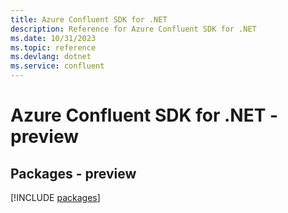 ```yaml
---
title: Azure Confluent SDK for .NET
description: Reference for Azure Confluent SDK for .NET
ms.date: 10/31/2023
ms.topic: reference
ms.devlang: dotnet
ms.service: confluent
---
```

# Azure Confluent SDK for .NET - preview
## Packages - preview
[!INCLUDE [packages](confluent-index.md)]
